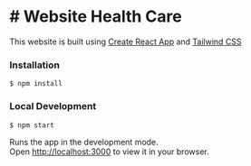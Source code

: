 # # Website Health Care

This website is built using [Create React App](https://github.com/facebook/create-react-app) and [Tailwind CSS](https://tailwindcss.com/)

### Installation

```
$ npm install
```

### Local Development

```
$ npm start
```

Runs the app in the development mode.\
Open [http://localhost:3000](http://localhost:3000) to view it in your browser.
